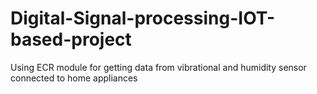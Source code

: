 # Digital-Signal-processing-IOT-based-project
Using ECR module for getting data from vibrational and humidity sensor connected to home appliances
